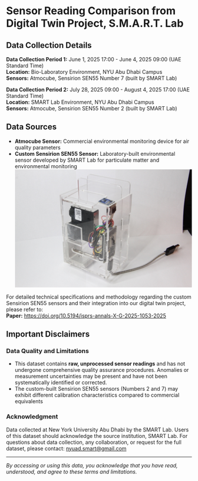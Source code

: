 # Sensor Reading Comparison from Digital Twin Project, S.M.A.R.T. Lab 

## Data Collection Details

**Data Collection Period 1:** June 1, 2025 17:00 - June 4, 2025 09:00 (UAE Standard Time)  
**Location:** Bio-Laboratory Environment, NYU Abu Dhabi Campus  
**Sensors:** Atmocube, Sensirion SEN55 Number 7 (built by SMART Lab)

**Data Collection Period 2:** July 28, 2025 09:00 - August 4, 2025 17:00 (UAE Standard Time)  
**Location:** SMART Lab Environment, NYU Abu Dhabi Campus  
**Sensors:** Atmocube, Sensirion SEN55 Number 2 (built by SMART Lab)

## Data Sources
- **Atmocube Sensor:** Commercial environmental monitoring device for air quality parameters
- **Custom Sensirion SEN55 Sensor:** Laboratory-built environmental sensor developed by SMART Lab for particulate matter and environmental monitoring
![Sensirion Sensor built by SMART Lab](Sensirion%20Sensor%20built%20by%20SMART%20Lab.JPG)

For detailed technical specifications and methodology regarding the custom Sensirion SEN55 sensors and their integration into our digital twin project, please refer to:  
**Paper:** https://doi.org/10.5194/isprs-annals-X-G-2025-1053-2025

## Important Disclaimers

### Data Quality and Limitations
- This dataset contains **raw, unprocessed sensor readings** and has not undergone comprehensive quality assurance procedures. Anomalies or measurement uncertainties may be present and have not been systematically identified or corrected.
- The custom-built Sensirion SEN55 sensors (Numbers 2 and 7) may exhibit different calibration characteristics compared to commercial equivalents

### Acknowledgment
Data collected at New York University Abu Dhabi by the SMART Lab. Users of this dataset should acknowledge the source institution, SMART Lab. For questions about data collection, any collaboration, or request for the full dataset, please contact: nyuad.smart@gmail.com

---
*By accessing or using this data, you acknowledge that you have read, understood, and agree to these terms and limitations.*